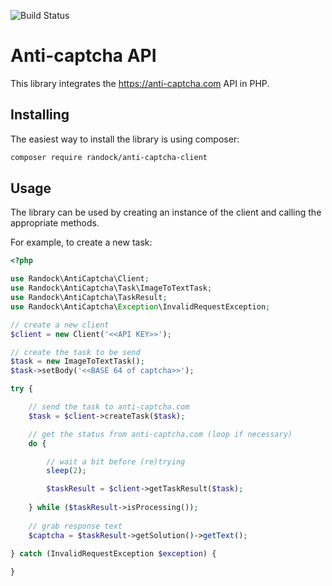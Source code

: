 ![Build Status](https://api.travis-ci.org/randock/anti-captcha-client.svg?branch=master)

Anti-captcha API
===============
This library integrates the https://anti-captcha.com API in PHP.

## Installing ##
The easiest way to install the library is using composer:

```bash
composer require randock/anti-captcha-client
```

## Usage ##
The library can be used by creating an instance of the client and calling the appropriate methods.

For example, to create a new task:

```php
<?php

use Randock\AntiCaptcha\Client;
use Randock\AntiCaptcha\Task\ImageToTextTask;
use Randock\AntiCaptcha\TaskResult;
use Randock\AntiCaptcha\Exception\InvalidRequestException;

// create a new client
$client = new Client('<<API KEY>>');

// create the task to be send
$task = new ImageToTextTask();
$task->setBody('<<BASE 64 of captcha>>');

try {

    // send the task to anti-captcha.com
    $task = $client->createTask($task);

    // get the status from anti-captcha.com (loop if necessary)
    do {

        // wait a bit before (re)trying
        sleep(2);

        $taskResult = $client->getTaskResult($task);
                
    } while ($taskResult->isProcessing());
    
    // grab response text
    $captcha = $taskResult->getSolution()->getText();

} catch (InvalidRequestException $exception) {
        
}
```